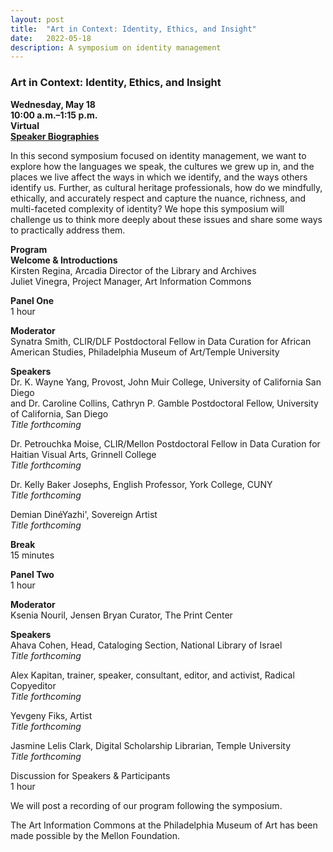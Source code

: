 ```yaml
---
layout: post 
title:  "Art in Context: Identity, Ethics, and Insight"
date:   2022-05-18
description: A symposium on identity management
---
```


### Art in Context: Identity, Ethics, and Insight

<b>Wednesday, May 18</b><br>
<b>10:00 a.m.–1:15 p.m.</b><br>
<b>Virtual</b><br>
<a href=""><b>Speaker Biographies</b></a><br>

In this second symposium focused on identity management, we want to explore how the languages we speak, the cultures we grew up in, and the places we live affect the ways in which we identify, and the ways others identify us. Further, as cultural heritage professionals, how do we mindfully, ethically, and accurately respect and capture the nuance, richness, and multi-faceted complexity of identity? We hope this symposium will challenge us to think more deeply about these issues and share some ways to practically address them.

<b>Program</b><br>
<b>Welcome & Introductions</b><br>
Kirsten Regina, Arcadia Director of the Library and Archives<br>
Juliet Vinegra, Project Manager, Art Information Commons<br>

<b>Panel One</b><br>
1 hour<br>

<b>Moderator</b><br>
Synatra Smith, CLIR/DLF Postdoctoral Fellow in Data Curation for African American Studies, Philadelphia Museum of Art/Temple University<br> 

<b>Speakers</b><br>
Dr. K. Wayne Yang, Provost, John Muir College, University of California San Diego<br>
and Dr. Caroline Collins, Cathryn P. Gamble Postdoctoral Fellow, University of California, San Diego<br>
<i>Title forthcoming</i><br>

Dr. Petrouchka Moise, CLIR/Mellon Postdoctoral Fellow in Data Curation for Haitian Visual Arts, Grinnell College<br>
<i>Title forthcoming</i><br>

Dr. Kelly Baker Josephs, English Professor, York College, CUNY<br>
<i>Title forthcoming</i><br>

Demian DinéYazhi', Sovereign Artist<br>
<i>Title forthcoming</i><br>

<b>Break</b><br>
15 minutes<br>

<b>Panel Two</b><br>
1 hour<br>

<b>Moderator</b><br>
Ksenia Nouril, Jensen Bryan Curator, The Print Center<br>

<b>Speakers</b><br>
Ahava Cohen, Head, Cataloging Section, National Library of Israel<br>
<i>Title forthcoming</i><br>

Alex Kapitan, trainer, speaker, consultant, editor, and activist, Radical Copyeditor<br>
<i>Title forthcoming</i><br>

Yevgeny Fiks, Artist<br>
<i>Title forthcoming</i><br>

Jasmine Lelis Clark, Digital Scholarship Librarian, Temple University<br>
<i>Title forthcoming</i><br>	

Discussion for Speakers & Participants<br>
1 hour<br>

 
We will post a recording of our program following the symposium.<br>

The Art Information Commons at the Philadelphia Museum of Art has been made possible by the Mellon Foundation.<br>
